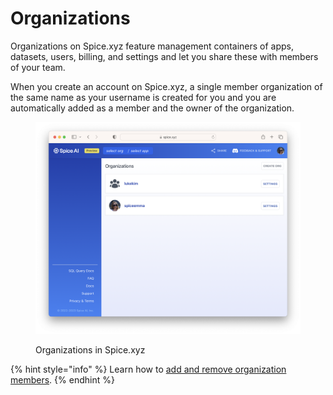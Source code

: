 # Organizations

Organizations on Spice.xyz feature management containers of apps, datasets, users, billing, and settings and let you share these with members of your team.

When you create an account on Spice.xyz, a single member organization of the same name as your username is created for you and you are automatically added as a member and the owner of the organization.

<figure><img src="../../.gitbook/assets/image (8).png" alt="Organizations"><figcaption><p>Organizations in Spice.xyz</p></figcaption></figure>

{% hint style="info" %}
Learn how to [add and remove organization members](../../portal/organizations.md).&#x20;
{% endhint %}
